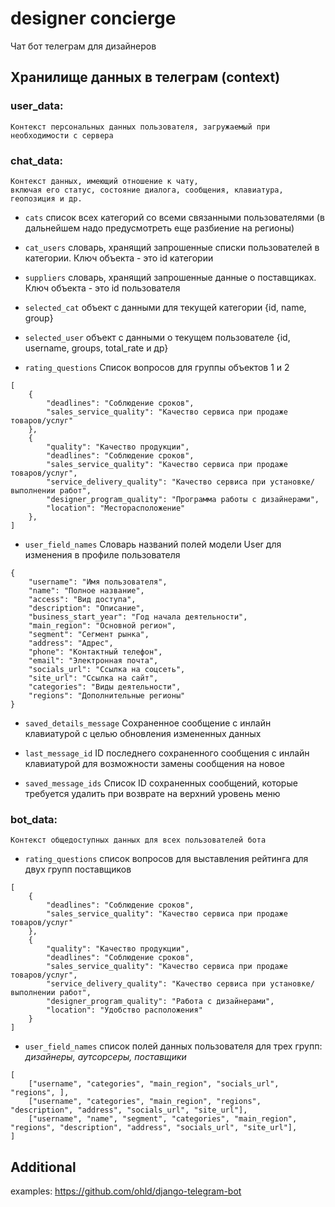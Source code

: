 # designer concierge
Чат бот телеграм для дизайнеров

## Хранилище данных в телеграм (context)

### user_data:
    Контекст персональных данных пользователя, загружаемый при необходимости с сервера

### chat_data:
    Контекст данных, имеющий отношение к чату, 
    включая его статус, состояние диалога, сообщения, клавиатура, геопозиция и др.

- `cats`
список всех категорий со всеми связанными пользователями (в дальнейшем надо предусмотреть еще разбиение на регионы)

- `cat_users`
словарь, хранящий запрошенные списки пользователей в категории. Ключ объекта - это id категории

- `suppliers`
словарь, хранящий запрошенные данные о поставщиках. Ключ объекта - это id пользователя

- `selected_cat`
объект с данными для текущей категории {id, name, group}

- `selected_user`
объект с данными о текущем пользователе {id, username, groups, total_rate и др}

- `rating_questions`
Список вопросов для группы объектов 1 и 2
```json5
[
    {
        "deadlines": "Соблюдение сроков",
        "sales_service_quality": "Качество сервиса при продаже товаров/услуг"
    },
    {
        "quality": "Качество продукции",
        "deadlines": "Соблюдение сроков",
        "sales_service_quality": "Качество сервиса при продаже товаров/услуг",
        "service_delivery_quality": "Качество сервиса при установке/выполнении работ",
        "designer_program_quality": "Программа работы с дизайнерами",
        "location": "Месторасположение"
    },
]
```

- `user_field_names`
Словарь названий полей модели User для изменения в профиле пользователя
```json5
{
    "username": "Имя пользователя",
    "name": "Полное название",
    "access": "Вид доступа",
    "description": "Описание",
    "business_start_year": "Год начала деятельности",
    "main_region": "Основной регион",
    "segment": "Сегмент рынка",
    "address": "Адрес",
    "phone": "Контактный телефон",
    "email": "Электронная почта",
    "socials_url": "Ссылка на соцсеть",
    "site_url": "Ссылка на сайт",
    "categories": "Виды деятельности",
    "regions": "Дополнительные регионы"
}
```

- `saved_details_message`
    Сохраненное сообщение с инлайн клавиатурой с целью обновления измененных данных 

- `last_message_id`
    ID последнего сохраненного сообщения с инлайн клавиатурой для возможности замены сообщения на новое

- `saved_message_ids`
    Список ID сохраненных сообщений, которые требуется удалить при возврате на верхний уровень меню

### bot_data:
    Контекст общедоступных данных для всех пользователей бота
- `rating_questions`
список вопросов для выставления рейтинга для двух групп поставщиков
```json5
[
    {
        "deadlines": "Соблюдение сроков",
        "sales_service_quality": "Качество сервиса при продаже товаров/услуг"
    },
    {
        "quality": "Качество продукции",
        "deadlines": "Соблюдение сроков",
        "sales_service_quality": "Качество сервиса при продаже товаров/услуг",
        "service_delivery_quality": "Качество сервиса при установке/выполнении работ",
        "designer_program_quality": "Работа с дизайнерами",
        "location": "Удобство расположения"
    }
]
```
- `user_field_names`
список полей данных пользователя для трех групп: _дизайнеры, аутсорсеры, поставщики_
```json5
[
	["username", "categories", "main_region", "socials_url", "regions", ],
	["username", "categories", "main_region", "regions", "description", "address", "socials_url", "site_url"],
	["username", "name", "segment", "categories", "main_region", "regions", "description", "address", "socials_url", "site_url"],
]
```


## Additional
examples: https://github.com/ohld/django-telegram-bot
